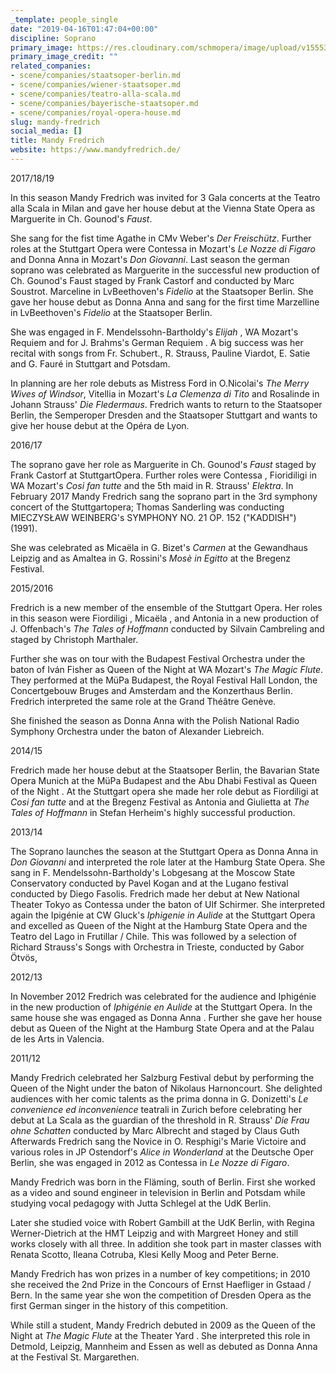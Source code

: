 ```yaml
---
_template: people_single
date: "2019-04-16T01:47:04+00:00"
discipline: Soprano
primary_image: https://res.cloudinary.com/schmopera/image/upload/v1555378963/media/2019/04/MandyFredrich.jpg
primary_image_credit: ""
related_companies:
- scene/companies/staatsoper-berlin.md
- scene/companies/wiener-staatsoper.md
- scene/companies/teatro-alla-scala.md
- scene/companies/bayerische-staatsoper.md
- scene/companies/royal-opera-house.md
slug: mandy-fredrich
social_media: []
title: Mandy Fredrich
website: https://www.mandyfredrich.de/
---
```

2017/18/19

In this season Mandy Fredrich was invited for 3 Gala concerts at the Teatro alla Scala in Milan and gave her house debut at the Vienna State Opera as Marguerite in Ch. Gounod's _Faust_.

She sang for the fist time Agathe in CMv Weber's _Der Freischütz_. Further roles at the Stuttgart Opera were Contessa in Mozart's _Le Nozze di Figaro_ and Donna Anna in Mozart's _Don Giovanni_. Last season the german soprano was celebrated as Marguerite   in the successful new production of Ch. Gounod's Faust staged by Frank Castorf and conducted by Marc Soustrot. Marceline in LvBeethoven's _Fidelio_ at the Staatsoper Berlin. She gave her house debut as Donna Anna and sang for the first time Marzelline in LvBeethoven's _Fidelio_ at the Staatsoper Berlin.

She was engaged in F. Mendelssohn-Bartholdy's _Elijah_ , WA Mozart's Requiem and for J. Brahms's German Requiem . A big success was her recital with songs from Fr. Schubert., R. Strauss, Pauline Viardot, E. Satie and G. Fauré in Stuttgart and Potsdam.

In planning are her role debuts as Mistress Ford in O.Nicolai's _The Merry Wives of Windsor_, Vitellia in Mozart's _La Clemenza di Tito_ and Rosalinde in Johann Strauss' _Die Fledermaus_. Fredrich wants to return to the Staatsoper Berlin, the Semperoper Dresden and the Staatsoper Stuttgart and wants to give her house debut at the Opéra de Lyon.

2016/17

The soprano gave her role as Marguerite in Ch. Gounod's _Faust_ staged by Frank Castorf at StuttgartOpera. Further roles were Contessa , Fioridiligi in WA Mozart's _Cosi fan tutte_ and the 5th maid in R. Strauss' _Elektra_. In February 2017 Mandy Fredrich sang the soprano part in the 3rd symphony concert of the Stuttgartopera; Thomas Sanderling was conducting MIECZYSŁAW WEINBERG's SYMPHONY NO. 21 OP. 152 ("KADDISH") (1991).

She was celebrated as Micaëla in G. Bizet's _Carmen_ at the Gewandhaus Leipzig and as Amaltea in G. Rossini's _Mosè in Egitto_ at the Bregenz Festival.​

2015/2016

Fredrich is a new member of the ensemble of the Stuttgart Opera. Her roles in this season were Fiordiligi , Micaëla , and Antonia in a new production of J. Offenbach's _The Tales of Hoffmann_ conducted by Silvain Cambreling and staged by Christoph Marthaler.

Further she was on tour with the Budapest Festival Orchestra under the baton of Iván Fisher as Queen of the Night at WA Mozart's _The Magic Flute_. They performed at the MüPa Budapest, the Royal Festival Hall London, the Concertgebouw Bruges and Amsterdam and the Konzerthaus Berlin. Fredrich interpreted the same role at the Grand Théâtre Genève.

She finished the season as Donna Anna with the Polish National Radio Symphony Orchestra under the baton of Alexander Liebreich. 

2014/15

Fredrich made her house debut at the Staatsoper Berlin, the Bavarian State Opera Munich at the MüPa Budapest and the Abu Dhabi Festival as Queen of the Night . At the Stuttgart opera she made her role debut as Fiordiligi at _Cosi fan tutte_ and at the Bregenz Festival as Antonia and Giulietta at _The Tales of Hoffmann_ in Stefan Herheim's highly successful production.

2013/14

The Soprano launches the season at the Stuttgart Opera as Donna Anna in _Don Giovanni_ and interpreted the role later at the Hamburg State Opera. She sang in F. Mendelssohn-Bartholdy's Lobgesang at the Moscow State Conservatory conducted by Pavel Kogan and at the Lugano festival conducted by Diego Fasolis. Fredrich made her debut at New National Theater Tokyo as Contessa  under the baton of Ulf Schirmer. She interpreted again the Ipigénie at CW Gluck's _Iphigenie in Aulide_ at the Stuttgart Opera and excelled as Queen of the Night at the Hamburg State Opera and the Teatro del Lago in Frutillar / Chile. This was followed by a selection of Richard Strauss's Songs with Orchestra in Trieste, conducted by Gabor Ötvös, 

 2012/13

In November 2012 Fredrich was celebrated for the audience and Iphigénie in the new production of _Iphigénie en Aulide_ at the Stuttgart Opera. In the same house she was engaged as Donna Anna . Further she gave her house debut as Queen of the Night at the Hamburg State Opera and at the Palau de les Arts in Valencia.

2011/12

Mandy Fredrich celebrated her Salzburg Festival debut by performing the Queen of the Night under the baton of Nikolaus Harnoncourt. She delighted audiences with her comic talents as the prima donna in G. Donizetti's _Le convenience ed inconvenience_ teatrali in Zurich before celebrating her debut at La Scala as the guardian of the threshold in R. Strauss' _Die Frau ohne Schatten_ conducted by Marc Albrecht and staged by Claus Guth Afterwards Fredrich sang the Novice in O. Resphigi's Marie Victoire and various roles in JP Ostendorf's _Alice in Wonderland_ at the Deutsche Oper Berlin, she was engaged in 2012 as Contessa in _Le Nozze di Figaro_. 

Mandy Fredrich was born in the Fläming, south of Berlin. First she worked as a video and sound engineer in television in Berlin and Potsdam while studying vocal pedagogy with Jutta Schlegel at the UdK Berlin.

Later she studied voice with Robert Gambill at the UdK Berlin, with Regina Werner-Dietrich at the HMT Leipzig and with Margreet Honey and still works closely with all three. In addition she took part in master classes with Renata Scotto, Ileana Cotruba, Klesi Kelly Moog and Peter Berne. 

Mandy Fredrich has won prizes in a number of key competitions; in 2010 she received the 2nd Prize in the Concours of Ernst Haefliger in Gstaad / Bern. In the same year she won the competition of Dresden Opera as the first German singer in the history of this competition.

While still a student, Mandy Fredrich debuted in 2009 as the Queen of the Night at _The Magic Flute_ at the Theater Yard . She interpreted this role in Detmold, Leipzig, Mannheim and Essen as well as debuted as Donna Anna at the Festival St. Margarethen.